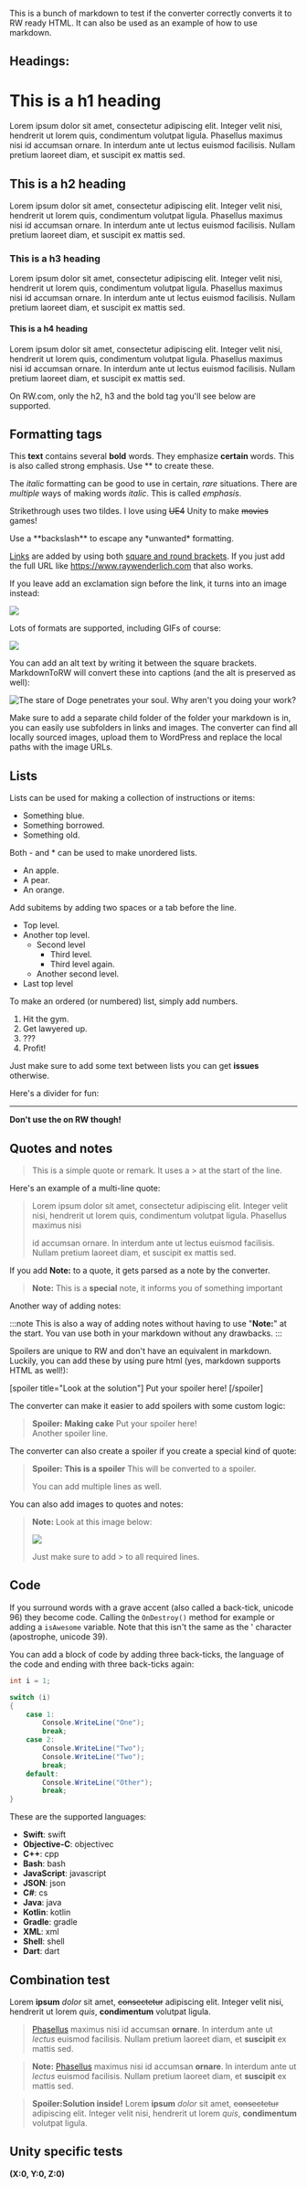 This is a bunch of markdown to test if the converter correctly converts it to RW ready HTML. It can also be used as an example of how to use markdown.

## Headings:

# This is a h1 heading

Lorem ipsum dolor sit amet, consectetur adipiscing elit. Integer velit nisi, hendrerit ut lorem quis, condimentum volutpat ligula. Phasellus maximus nisi id accumsan ornare. In interdum ante ut lectus euismod facilisis. Nullam pretium laoreet diam, et suscipit ex mattis sed.

## This is a h2 heading

Lorem ipsum dolor sit amet, consectetur adipiscing elit. Integer velit nisi, hendrerit ut lorem quis, condimentum volutpat ligula. Phasellus maximus nisi id accumsan ornare. In interdum ante ut lectus euismod facilisis. Nullam pretium laoreet diam, et suscipit ex mattis sed.

### This is a h3 heading

Lorem ipsum dolor sit amet, consectetur adipiscing elit. Integer velit nisi, hendrerit ut lorem quis, condimentum volutpat ligula. Phasellus maximus nisi id accumsan ornare. In interdum ante ut lectus euismod facilisis. Nullam pretium laoreet diam, et suscipit ex mattis sed.

#### This is a h4 heading

Lorem ipsum dolor sit amet, consectetur adipiscing elit. Integer velit nisi, hendrerit ut lorem quis, condimentum volutpat ligula. Phasellus maximus nisi id accumsan ornare. In interdum ante ut lectus euismod facilisis. Nullam pretium laoreet diam, et suscipit ex mattis sed.

On RW.com, only the h2, h3 and the bold tag you'll see below are supported.

## Formatting tags

This **text** contains several **bold** words. They emphasize **certain** words. This is also called strong emphasis. Use \*\* to create these. 

The *italic* formatting can be good to use in certain, *rare* situations. There are _multiple_ ways of making words _italic_. This is called *emphasis*.

Strikethrough uses two tildes. I love using ~~UE4~~ Unity to make ~~movies~~ games!

Use a \*\*backslash\*\* to escape any \*unwanted\* formatting.

[Links](https://www.google.com) are added by using both [square and round brackets](https://www.raywenderlich.com). If you just add the full URL like https://www.raywenderlich.com that also works.

If you leave add an exclamation sign before the link, it turns into an image instead:

![](Images/doge.jpg)

Lots of formats are supported, including GIFs of course:

![](Images/nigel.gif)

You can add an alt text by writing it between the square brackets. MarkdownToRW will convert these into captions (and the alt is preserved as well):

![The stare of Doge penetrates your soul. Why aren't you doing your work?](Images/doge.jpg)

Make sure to add a separate child folder of the folder your markdown is in, you can easily use subfolders in links and images.
The converter can find all locally sourced images, upload them to WordPress and replace the local paths with the image URLs.

## Lists

Lists can be used for making a collection of instructions or items:

- Something blue.
- Something borrowed.
- Something old.

Both - and * can be used to make unordered lists.

* An apple.
* A pear.
* An orange.

Add subitems by adding two spaces or a tab before the line.

* Top level.
* Another top level.
	* Second level
		* Third level.
		* Third level again.
	* Another second level.
* Last top level

To make an ordered (or numbered) list, simply add numbers.

1. Hit the gym.
2. Get lawyered up.
3. ???
4. Profit!

Just make sure to add some text between lists you can get **issues** otherwise.

Here's a divider for fun:

----------

**Don't use the on RW though!**

## Quotes and notes

> This is a simple quote or remark. It uses a > at the start of the line.

Here's an example of a multi-line quote:

> Lorem ipsum dolor sit amet, consectetur adipiscing elit. Integer velit nisi, hendrerit ut lorem quis, condimentum volutpat ligula. Phasellus maximus nisi 
> 
> id accumsan ornare. In interdum ante ut lectus euismod facilisis. Nullam pretium laoreet diam, et suscipit ex mattis sed.

If you add **Note:** to a quote, it gets parsed as a note by the converter.

> **Note:** This is a **special** note, it informs you of something important

Another way of adding notes:

:::note
This is also a way of adding notes without having to use "**Note:**" at the start.
You van use both in your markdown without any drawbacks.
:::

Spoilers are unique to RW and don't have an equivalent in markdown. Luckily, you can add these by using pure html (yes, markdown supports HTML as well!):

[spoiler title="Look at the solution"]
Put your spoiler here!
[/spoiler]

The converter can make it easier to add spoilers with some custom logic:

> **Spoiler: Making cake** Put your spoiler here!  
> Another spoiler line.

The converter can also create a spoiler if you create a special kind of quote:

> **Spoiler: This is a spoiler**
> This will be converted to a spoiler.
> 
> You can add multiple lines as well.

You can also add images to quotes and notes:

> **Note:** Look at this image below:
>
> ![](Images/nigel.gif)
>
> Just make sure to add > to all required lines.

## Code

If you surround words with a grave accent (also called a back-tick, unicode 96) they become code. Calling the `OnDestroy()` method for example or adding a `isAwesome` variable. Note that this isn't the same as the ' character (apostrophe, unicode 39).

You can add a block of code by adding three back-ticks, the language of the code and ending with three back-ticks again:

```cs
int i = 1;

switch (i)
{
    case 1:
        Console.WriteLine("One");
        break;
    case 2:
        Console.WriteLine("Two");
        Console.WriteLine("Two");
        break;
    default:
        Console.WriteLine("Other");
        break;
}
```

These are the supported languages:

- **Swift**: swift
- **Objective-C**: objectivec
- **C++**: cpp
- **Bash**: bash
- **JavaScript**: javascript
- **JSON**: json
- **C#**: cs
- **Java**: java
- **Kotlin**: kotlin
- **Gradle**: gradle
- **XML**: xml
- **Shell**: shell
- **Dart**: dart

## Combination test

Lorem **ipsum** *dolor* sit amet, ~~consectetur~~ adipiscing elit. Integer velit nisi, hendrerit ut lorem *quis*, **condimentum** volutpat ligula. 

> [Phasellus](https://www.google.com) maximus nisi id accumsan **ornare**. In interdum ante ut *lectus* euismod facilisis. Nullam pretium laoreet diam, et **suscipit** ex mattis sed.

> **Note:** [Phasellus](https://www.google.com) maximus nisi id accumsan **ornare**. In interdum ante ut *lectus* euismod facilisis. Nullam pretium laoreet diam, et **suscipit** ex mattis sed.

> **Spoiler:Solution inside!**
> Lorem **ipsum** *dolor* sit amet, ~~consectetur~~ adipiscing elit. Integer velit nisi, hendrerit ut lorem *quis*, **condimentum** volutpat ligula. 

## Unity specific tests

**(X:0, Y:0, Z:0)**